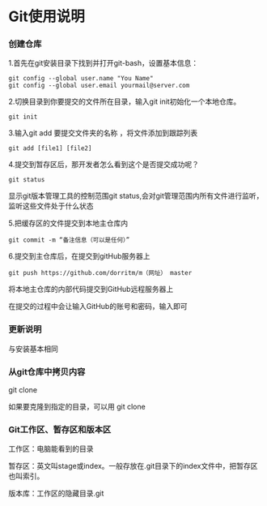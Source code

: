 # Git使用说明

### 创建仓库

1.首先在git安装目录下找到并打开git-bash，设置基本信息：

```
git config --global user.name "You Name"
git config --global user.email yourmail@server.com
```

2.切换目录到你要提交的文件所在目录，输入git init初始化一个本地仓库。

```
git init
```

3.输入git add 要提交文件夹的名称 ，将文件添加到跟踪列表

```
git add [file1] [file2]
```

4.提交到暂存区后，那开发者怎么看到这个是否提交成功呢？

```
git status
```

显示git版本管理工具的控制范围git status,会对git管理范围内所有文件进行监听，监听这些文件处于什么状态

5.把缓存区的文件提交到本地主仓库内

```
git commit -m “备注信息（可以是任何）”
```

6.提交到主仓库后，在提交到gitHub服务器上

```
git push https://github.com/dorritm/m（网址） master
```

将本地主仓库的内部代码提交到GitHub远程服务器上

在提交的过程中会让输入GitHub的账号和密码，输入即可

### 更新说明

与安装基本相同

### 从git仓库中拷贝内容

git clone <repo>

如果要克隆到指定的目录，可以用 git clone <repo> <directory>

### Git工作区、暂存区和版本区

工作区：电脑能看到的目录

暂存区：英文叫stage或index。一般存放在.git目录下的index文件中，把暂存区也叫索引。

版本库：工作区的隐藏目录.git



